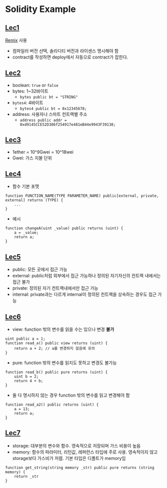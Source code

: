 # Solidity Example

## [Lec1](./lec1.sol)
[Remix](https://remix.ethereum.org/#optimize=false&evmVersion=null&version=builtin&lang=en&runs=200) 사용
- 컴파일러 버전 선택, 솔리디티 버전과 라이센스 명시해야 함
- contract를 작성하면 deploy에서 자동으로 contract가 잡힌다.

## [Lec2](./lec2.sol)
- boolean: `true` or `false`
- bytes: 1~32바이트
  - `bytes public bt = "STRING"`
- `bytes4`: 4바이트
  - `bytes4 public bt = 0x12345678;`
- address: 사용자나 스마트 컨트랙별 주소
  - `address public addr = 0xd9145CCE52D386f254917e481eB44e9943F39138;`

## [Lec3](./lec3.sol)
- 1ether = 10^9Gwei = 10^18wei
- Gwei: 가스 지불 단위

## [Lec4](./lec4.sol)
- 함수 기본 포맷

```solidity
function FUNCTION_NAME(TYPE PARAMETER_NAME) public[external, private, external] returns (TYPE) {
    ...
}
```

- 예시

```solidity
function changeA(uint _value) public returns (uint) {
    a = _value;
    return a;
}

```

## [Lec5](./lec5.sol)
- public: 모든 곳에서 접근 가능
- external: public처럼 외부에서 접근 가능하나 정의된 자기자신의 컨트랙 내에서는 접근 불가
- private: 정의된 자기 컨트랙내에서만 접근 가능
- internal: private과는 다르게 internal이 정의된 컨트랙을 상속하는 경우도 접근 가능

## [Lec6](./lec6.sol)
- view: function 밖의 변수를 읽을 수는 있으나 변경 **불가**

```solidity
uint public a = 1;
function read_a() public view returns (uint) {
    return a + 2; // a를 변경하지 않음에 유의
}
```
- pure: function 밖의 변수를 읽지도 못하고 변경도 불가능

```solidity
function read_b() public pure returns (uint) {
    uint b = 2;
    return 4 + b;
}
```
- 둘 다 명시하지 않는 경우 function 밖의 변수를 읽고 변경해야 함
```solidity
function read_a2() public returns (uint) {
    a = 13;
    return a;
}

```
## [Lec7](./lec7.sol)
- storage: 대부분의 변수와 함수. 영속적으로 저장되며 가스 비용이 높음
- memory: 함수의 파라미터, 리턴값, 레퍼런스 타입에 주로 사용. 영속적이지 않고 storage보다 가스비가 저렴. 기본 타입은 디폴트가 memory임

```solidity
function get_string(string memory _str) public pure returns (string memory) {
    return _str
}
```
